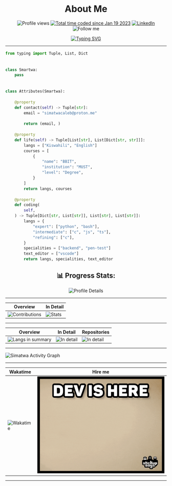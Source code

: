 <h1 align="center"> About Me </h1>

<p align="center">
<img alt="Profile views" src="https://komarev.com/ghpvc/?username=Simatwa&color=blueviolet&style=plastic&label=Profile+Views"/> <a href="https://wakatime.com/@321c8a21-57bc-4782-bb00-8733ff579c0d"><img src="https://wakatime.com/badge/user/321c8a21-57bc-4782-bb00-8733ff579c0d.svg" alt="Total time coded since Jan 19 2023" /></a>
<a href="https://www.linkedin.com/in/smartwa-caleb-927975197/" alt="_blank"><img alt="LinkedIn" src="https://img.shields.io/badge/LinkedIn-%230077B5.svg?logo=linkedin&logoColor=white"/></a> <img alt="Follow me" src="https://img.shields.io/static/v1?logo=github&message=Follow&label=Github&style=social"/>
</p>

<p align='center'>
<a href="https://git.io/typing-svg"><img src="https://readme-typing-svg.demolab.com?font=Tektur&pause=3000&color=2288BB&random=false&width=620&lines=Transforming+ideas+into+innovation%2C+one+line+of+Python+at+a+time." alt="Typing SVG" /></a>
</p>

---

```python
from typing import Tuple, List, Dict


class Smartwa:
    pass


class Attributes(Smartwa):
    
    @property
    def contact(self) -> Tuple[str]:
        email = "simatwacaleb@proton.me"

        return (email, )

    @property
    def life(self) -> Tuple[List[str], List[Dict[str, str]]]:
        langs = ["Kiswahili", "English"]
        courses = [
            {
                "name": "BBIT",
                "institution": "MUST",
                "level": "Degree",
            }
        ]
        return langs, courses

    @property
    def coding(
        self,
    ) -> Tuple[Dict[str, List[str]], List[str], List[str]]:
        langs = {
            "expert": ["python", "bash"],
            "intermediate": ["c", "js", "ts"],
            "refining": ["c"],
        }
        specialities = ["backend", "pen-test"]
        text_editor = ["vscode"]
        return langs, specialities, text_editor
```

 <h2 align="center">📊 Progress Stats:</h2>

<p align="center">
<img src="https://github-profile-summary-cards.vercel.app/api/cards/profile-details?username=Simatwa&theme=tokyonight" alt="Profile Details"/>
</p>

<p align="center">

---

| Overview | In Detail |
|--------|----------|
| ![Contributions](https://streak-stats.demolab.com?user=Simatwa&theme=tokyonight) | ![Stats](https://github-readme-stats.vercel.app/api?username=Simatwa&show_icons=true&theme=tokyonight&include_all_commits=true&count_private=true) |

---

| Overview | In Detail | Repositories |
|--------|----------|-------------------|
| ![Langs in summary](https://github-readme-stats.vercel.app/api/top-langs/?username=Simatwa&theme=tokyonight) | ![In detail](https://api.githubtrends.io/user/svg/Simatwa/langs?time_range=all_time&theme=synthwaves&include_private=true&group=public) | ![In detail](https://api.githubtrends.io/user/svg/Simatwa/repos?time_range=all_time&include_private=true&group=private&theme=synthwaves) |

---

</p>

![Simatwa Activity Graph](https://github-readme-activity-graph.vercel.app/graph?username=Simatwa&theme=tokyonight)

---

<!--
<p align="center">
<img src="https://github-readme-stats.vercel.app/api/wakatime?username=Simatwa&theme=tokyonight"></img>
</p>
-->

| Wakatime | Hire me |
|----------|---------|
| ![Wakatime](https://github-readme-stats.vercel.app/api/wakatime?username=Simatwa&theme=tokyonight) | ![dev is here](assets/dev-is-here.gif) |

---
